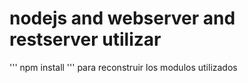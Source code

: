 # nodejs and webserver and restserver utilizar 
'''
npm install
'''
para reconstruir los modulos utilizados
